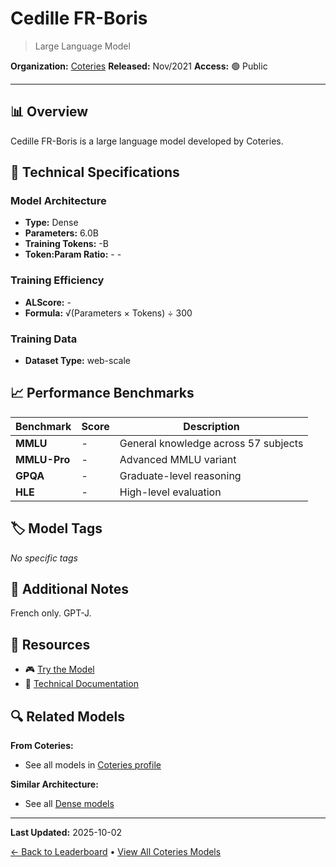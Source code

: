 # Cedille FR-Boris

> Large Language Model

**Organization:** [Coteries](../../labs/coteries.md)
**Released:** Nov/2021
**Access:** 🟢 Public

---

## 📊 Overview

Cedille FR-Boris is a large language model developed by Coteries.

## 🔧 Technical Specifications

### Model Architecture
- **Type:** Dense
- **Parameters:** 6.0B
- **Training Tokens:** -B
- **Token:Param Ratio:** - -

### Training Efficiency
- **ALScore:** -
- **Formula:** √(Parameters × Tokens) ÷ 300

### Training Data
- **Dataset Type:** web-scale

## 📈 Performance Benchmarks

| Benchmark | Score | Description |
|-----------|-------|-------------|
| **MMLU** | - | General knowledge across 57 subjects |
| **MMLU-Pro** | - | Advanced MMLU variant |
| **GPQA** | - | Graduate-level reasoning |
| **HLE** | - | High-level evaluation |

## 🏷️ Model Tags

_No specific tags_

## 📝 Additional Notes

French only. GPT-J.

## 🔗 Resources

- 🎮 [Try the Model](https://app.cedille.ai/)
- 📄 [Technical Documentation](https://github.com/coteries/cedille-ai)

## 🔍 Related Models

**From Coteries:**
- See all models in [Coteries profile](../../labs/coteries.md)

**Similar Architecture:**
- See all [Dense models](../../architectures/dense.md)

---

**Last Updated:** 2025-10-02

[← Back to Leaderboard](../../README.md) • [View All Coteries Models](../../labs/coteries.md)
